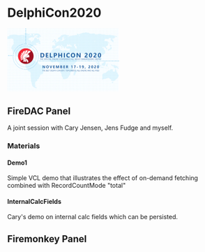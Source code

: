 # DelphiCon2020


<img src="https://github.com/omonien/DelphiCon2020/blob/main/Images/DelphiCon2020.png?raw=true"  style="zoom:25%;" />

## FireDAC Panel
A joint session with Cary Jensen, Jens Fudge and myself.

### Materials

#### Demo1

Simple VCL demo that illustrates the effect of on-demand fetching combined with RecordCountMode "total" 

#### InternalCalcFields

Cary's demo on internal calc fields which can be persisted.

## Firemonkey Panel
